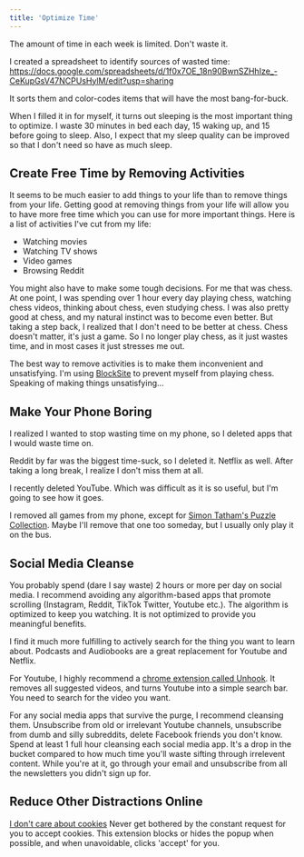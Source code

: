 ```yaml
---
title: 'Optimize Time'
---
```


The amount of time in each week is limited. Don't waste it.

I created a spreadsheet to identify sources of wasted time: https://docs.google.com/spreadsheets/d/1f0x7OE_18n90BwnSZHhIze_-CeKupGsV47NCPUsHylM/edit?usp=sharing

It sorts them and color-codes items that will have the most bang-for-buck. 

When I filled it in for myself, it turns out sleeping is the most important thing to optimize. I waste 30 minutes in bed each day, 15 waking up, and 15 before going to sleep. Also, I expect that my sleep quality can be improved so that I don't need so have as much sleep.

## Create Free Time by Removing Activities

It seems to be much easier to add things to your life than to remove things from your life. Getting good at removing things from your life will allow you to have more free time which you can use for more important things. Here is a list of activities I've cut from my life:

- Watching movies
- Watching TV shows
- Video games
- Browsing Reddit

You might also have to make some tough decisions. For me that was chess. At one point, I was spending over 1 hour every day playing chess, watching chess videos, thinking about chess, even studying chess. I was also pretty good at chess, and my natural instinct was to become even better. But taking a step back, I realized that I don't need to be better at chess. Chess doesn't matter, it's just a game. So I no longer play chess, as it just wastes time, and in most cases it just stresses me out.

The best way to remove activities is to make them inconvenient and unsatisfying. I'm using [BlockSite](https://chrome.google.com/webstore/detail/blocksite-block-websites/eiimnmioipafcokbfikbljfdeojpcgbh) to prevent myself from playing chess. Speaking of making things unsatisfying...

## Make Your Phone Boring

I realized I wanted to stop wasting time on my phone, so I deleted apps that I would waste time on. 

Reddit by far was the biggest time-suck, so I deleted it. Netflix as well. After taking a long break, I realize I don't miss them at all.

I recently deleted YouTube. Which was difficult as it is so useful, but I'm going to see how it goes.

I removed all games from my phone, except for [Simon Tatham's Puzzle Collection](https://www.chiark.greenend.org.uk/~sgtatham/puzzles/). Maybe I'll remove that one too someday, but I usually only play it on the bus.

## Social Media Cleanse

You probably spend (dare I say waste) 2 hours or more per day on social media. I recommend avoiding any algorithm-based apps that promote scrolling (Instagram, Reddit, TikTok Twitter, Youtube etc.). The algorithm is optimized to keep you watching. It is not optimized to provide you meaningful benefits.

I find it much more fulfilling to actively search for the thing you want to learn about. Podcasts and Audiobooks are a great replacement for Youtube and Netflix. 

For Youtube, I highly recommend a [chrome extension called Unhook](https://chrome.google.com/webstore/detail/unhook-remove-youtube-rec/khncfooichmfjbepaaaebmommgaepoid/related?hl=en). It removes all suggested videos, and turns Youtube into a simple search bar. You need to search for the video you want. 

For any social media apps that survive the purge, I recommend cleansing them. Unsubscribe from old or irrelevant Youtube channels, unsubscribe from dumb and silly subreddits, delete Facebook friends you don't know. Spend at least 1 full hour cleansing each social media app. It's a drop in the bucket compared to how much time you'll waste sifting through irrelevent content. While you're at it, go through your email and unsubscribe from all the newsletters you didn't sign up for.

## Reduce Other Distractions Online

[I don't care about cookies](https://chrome.google.com/webstore/detail/i-dont-care-about-cookies/fihnjjcciajhdojfnbdddfaoknhalnja) Never get bothered by the constant request for you to accept cookies. This extension blocks or hides the popup when possible, and when unavoidable, clicks 'accept' for you.




